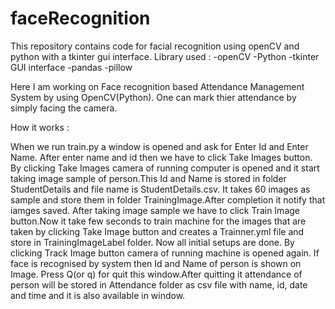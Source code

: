 # faceRecognition

This repository contains code for facial recognition using openCV and python with a tkinter gui interface.
Library used :
-openCV 
-Python
-tkinter GUI interface
-pandas 
-pillow

Here I am working on Face recognition based Attendance Management System by using OpenCV(Python). One can mark thier attendance by simply facing the camera. 

How it works :

When we run train.py a window is opened and ask for Enter Id and Enter Name. After enter name and id then we have to click Take Images button. By clicking Take Images camera of running computer is opened and it start taking image sample of person.This Id and Name is stored in folder StudentDetails and file name is StudentDetails.csv. It takes 60 images as sample and store them in folder TrainingImage.After completion it notify that iamges saved.
After taking image sample we have to click Train Image button.Now it take few seconds to train machine for the images that are taken by clicking Take Image button and creates a Trainner.yml file and store in TrainingImageLabel folder.
Now all initial setups are done. By clicking Track Image button camera of running machine is opened again. If face is recognised by system then Id and Name of person is shown on Image. Press Q(or q) for quit this window.After quitting it attendance of person will be stored in Attendance folder as csv file with name, id, date and time and it is also available in window.

